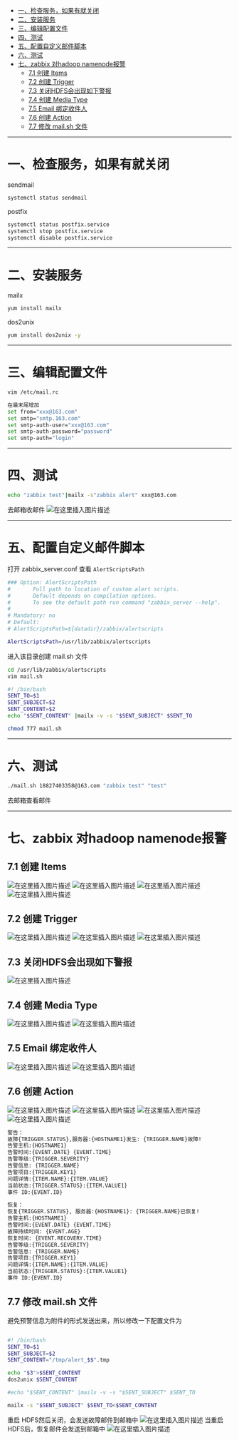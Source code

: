 * [一、检查服务，如果有就关闭](#%E4%B8%80%E6%A3%80%E6%9F%A5%E6%9C%8D%E5%8A%A1%E5%A6%82%E6%9E%9C%E6%9C%89%E5%B0%B1%E5%85%B3%E9%97%AD)
* [二、安装服务](#%E4%BA%8C%E5%AE%89%E8%A3%85%E6%9C%8D%E5%8A%A1)
* [三、编辑配置文件](#%E4%B8%89%E7%BC%96%E8%BE%91%E9%85%8D%E7%BD%AE%E6%96%87%E4%BB%B6)
* [四、测试](#%E5%9B%9B%E6%B5%8B%E8%AF%95)
* [五、配置自定义邮件脚本](#%E4%BA%94%E9%85%8D%E7%BD%AE%E8%87%AA%E5%AE%9A%E4%B9%89%E9%82%AE%E4%BB%B6%E8%84%9A%E6%9C%AC)
* [六、测试](#%E5%85%AD%E6%B5%8B%E8%AF%95)
* [七、zabbix 对hadoop namenode报警](#%E4%B8%83zabbix-%E5%AF%B9hadoop-namenode%E6%8A%A5%E8%AD%A6)
  * [7\.1 创建 Items](#71-%E5%88%9B%E5%BB%BA-items)
  * [7\.2 创建 Trigger](#72-%E5%88%9B%E5%BB%BA-trigger)
  * [7\.3 关闭HDFS会出现如下警报](#73-%E5%85%B3%E9%97%ADhdfs%E4%BC%9A%E5%87%BA%E7%8E%B0%E5%A6%82%E4%B8%8B%E8%AD%A6%E6%8A%A5)
  * [7\.4 创建 Media Type](#74-%E5%88%9B%E5%BB%BA-media-type)
  * [7\.5 Email 绑定收件人](#75-email-%E7%BB%91%E5%AE%9A%E6%94%B6%E4%BB%B6%E4%BA%BA)
  * [7\.6 创建 Action](#76-%E5%88%9B%E5%BB%BA-action)
  * [7\.7 修改 mail\.sh 文件](#77-%E4%BF%AE%E6%94%B9-mailsh-%E6%96%87%E4%BB%B6)


---
# 一、检查服务，如果有就关闭
sendmail
```bash
systemctl status sendmail
```
postfix
```bash
systemctl status postfix.service
systemctl stop postfix.service
systemctl disable postfix.service
```
---
# 二、安装服务
mailx
```bash
yum install mailx
```
dos2unix

```bash
yum install dos2unix -y
```

---
# 三、编辑配置文件
```bash
vim /etc/mail.rc

在最末尾增加
set from="xxx@163.com"
set smtp="smtp.163.com"
set smtp-auth-user="xxx@163.com"
set smtp-auth-password="password"
set smtp-auth="login"
```

---
# 四、测试
```bash
echo "zabbix test"|mailx -s"zabbix alert" xxx@163.com
```
去邮箱收邮件
![在这里插入图片描述](../../img/zabbix/20200601222439265.png)

---
# 五、配置自定义邮件脚本
打开 zabbix_server.conf  查看 `AlertScriptsPath` 
```bash
### Option: AlertScriptsPath
#       Full path to location of custom alert scripts.
#       Default depends on compilation options.
#       To see the default path run command "zabbix_server --help".
#
# Mandatory: no
# Default:
# AlertScriptsPath=${datadir}/zabbix/alertscripts

AlertScriptsPath=/usr/lib/zabbix/alertscripts
```
进入该目录创建 mail.sh 文件

```bash
cd /usr/lib/zabbix/alertscripts
vim mail.sh

#! /bin/bash
SENT_TO=$1
SENT_SUBJECT=$2
SENT_CONTENT=$2
echo "$SENT_CONTENT" |mailx -v -s "$SENT_SUBJECT" $SENT_TO

chmod 777 mail.sh
```
---
# 六、测试

```bash
./mail.sh 18827403358@163.com "zabbix test" "test"
```
去邮箱查看邮件

---
# 七、zabbix 对hadoop namenode报警
## 7.1 创建 Items
![在这里插入图片描述](../../img/zabbix/20200601223348758.png)
![在这里插入图片描述](../../img/zabbix/2020060122342588.png)
![在这里插入图片描述](../../img/zabbix/20200601223502882.png)
![在这里插入图片描述](../../img/zabbix/20200601223602124.png)
## 7.2 创建 Trigger
![在这里插入图片描述](../../img/zabbix/20200601223723862.png)
![在这里插入图片描述](../../img/zabbix/20200601223800107.png)
![在这里插入图片描述](../../img/zabbix/20200601223912847.png)
## 7.3 关闭HDFS会出现如下警报
![在这里插入图片描述](../../img/zabbix/20200601224113989.png)
## 7.4 创建 Media Type
![在这里插入图片描述](../../img/zabbix/20200601224236746.png)
![在这里插入图片描述](../../img/zabbix/20200601224254731.png)
## 7.5 Email 绑定收件人
![在这里插入图片描述](../../img/zabbix/20200601224426814.png)
![在这里插入图片描述](../../img/zabbix/20200601224505184.png)
## 7.6 创建 Action
![在这里插入图片描述](../../img/zabbix/20200601224623625.png)
![在这里插入图片描述](../../img/zabbix/20200601224816625.png)
![在这里插入图片描述](../../img/zabbix/20200601225250195.png)
![在这里插入图片描述](../../img/zabbix/2020060122531170.png)
```bash
警告：
故障{TRIGGER.STATUS},服务器:{HOSTNAME1}发生: {TRIGGER.NAME}故障!
告警主机:{HOSTNAME1}
告警时间:{EVENT.DATE} {EVENT.TIME}
告警等级:{TRIGGER.SEVERITY}
告警信息: {TRIGGER.NAME}
告警项目:{TRIGGER.KEY1}
问题详情:{ITEM.NAME}:{ITEM.VALUE}
当前状态:{TRIGGER.STATUS}:{ITEM.VALUE1}
事件 ID:{EVENT.ID}

恢复：
恢复{TRIGGER.STATUS}, 服务器:{HOSTNAME1}: {TRIGGER.NAME}已恢复!
告警主机:{HOSTNAME1}
告警时间:{EVENT.DATE} {EVENT.TIME}
故障持续时间: {EVENT.AGE}
恢复时间: {EVENT.RECOVERY.TIME}
告警等级:{TRIGGER.SEVERITY}
告警信息: {TRIGGER.NAME}
告警项目:{TRIGGER.KEY1}
问题详情:{ITEM.NAME}:{ITEM.VALUE}
当前状态:{TRIGGER.STATUS}:{ITEM.VALUE1}
事件 ID:{EVENT.ID}
```
## 7.7 修改 mail.sh 文件
避免预警信息为附件的形式发送出来，所以修改一下配置文件为

```bash

#! /bin/bash
SENT_TO=$1
SENT_SUBJECT=$2
SENT_CONTENT="/tmp/alert_$$".tmp

echo "$3">$SENT_CONTENT
dos2unix $SENT_CONTENT

#echo "$SENT_CONTENT" |mailx -v -s "$SENT_SUBJECT" $SENT_TO

mailx -s "$SENT_SUBJECT" $SENT_TO<$SENT_CONTENT
```

重启 HDFS然后关闭，会发送故障邮件到邮箱中
![在这里插入图片描述](../../img/zabbix/20200601230344226.png)
当重启HDFS后，恢复邮件会发送到邮箱中
![在这里插入图片描述](../../img/zabbix/20200601230553489.png)